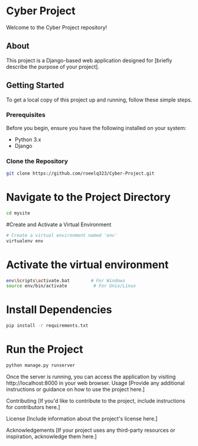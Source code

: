 # Cyber Project

Welcome to the Cyber Project repository!

## About

This project is a Django-based web application designed for [briefly describe the purpose of your project].

## Getting Started

To get a local copy of this project up and running, follow these simple steps.

### Prerequisites

Before you begin, ensure you have the following installed on your system:

- Python 3.x
- Django

### Clone the Repository

```bash
git clone https://github.com/roeelq323/Cyber-Project.git
```

# Navigate to the Project Directory
```bash
cd mysite
```
#Create and Activate a Virtual Environment
```bash
# Create a virtual environment named 'env'
virtualenv env
```
# Activate the virtual environment
```bash
env\Scripts\activate.bat        # For Windows
source env/bin/activate          # For Unix/Linux
```
# Install Dependencies
```bash
pip install -r requirements.txt
```
# Run the Project
```bash
python manage.py runserver
```
Once the server is running, you can access the application by visiting http://localhost:8000 in your web browser.
Usage
[Provide any additional instructions or guidance on how to use the project here.]

Contributing
[If you'd like to contribute to the project, include instructions for contributors here.]

License
[Include information about the project's license here.]

Acknowledgements
[If your project uses any third-party resources or inspiration, acknowledge them here.]


